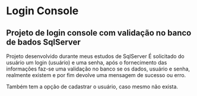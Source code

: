 # Login Console
## Projeto de login console com validação no banco de bados SqlServer

Projeto desenvolvido durante meus estudos de SqlServer
É solicitado do usuário um login (usuário) e uma senha, após o fornecimento das informações
faz-se uma validação no banco se os dados, usuário e senha, realmente existem e por fim devolve uma mensagem
de sucesso ou erro.

Também tem a opção de cadastrar o usuário, caso mesmo não exista.
